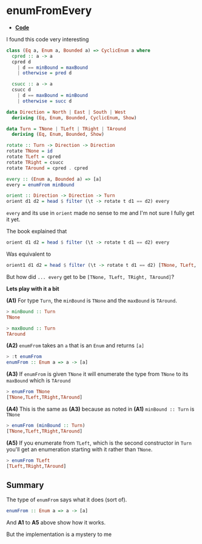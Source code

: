# enumFromEvery

- **[Code](https://github.com/klequis/hid-links/blob/main/ch02/radar-antenna/radarOnly/enumFromEvery.hs)**



I found this code very interesting
```haskell
class (Eq a, Enum a, Bounded a) => CyclicEnum a where
  cpred :: a -> a
  cpred d
    | d == minBound = maxBound
    | otherwise = pred d

  csucc :: a -> a
  csucc d
    | d == maxBound = minBound
    | otherwise = succ d

data Direction = North | East | South | West
  deriving (Eq, Enum, Bounded, CyclicEnum, Show)

data Turn = TNone | TLeft | TRight | TAround
  deriving (Eq, Enum, Bounded, Show)

rotate :: Turn -> Direction -> Direction
rotate TNone = id
rotate TLeft = cpred
rotate TRight = csucc
rotate TAround = cpred . cpred

every :: (Enum a, Bounded a) => [a]
every = enumFrom minBound

orient :: Direction -> Direction -> Turn
orient d1 d2 = head $ filter (\t -> rotate t d1 == d2) every
```

`every` and its use in `orient` made no sense to me and I'm not sure I fully get it yet.

The book explained that
```haskell
orient d1 d2 = head $ filter (\t -> rotate t d1 == d2) every
```

Was equivalent to
```haskell
orient1 d1 d2 = head $ filter (\t -> rotate t d1 == d2) [TNone, TLeft, TRight, TAround]
```

But how did `... every` get to be `[TNone, TLeft, TRight, TAround]`?

**Lets play with it a bit**

**(A1)** For type `Turn`, the `minBound` is `TNone` and the `maxBound` is `TAround`.
```haskell
> minBound :: Turn
TNone

> maxBound :: Turn
TAround
```

**(A2)** `enumFrom` takes an `a` that is an `Enum` and returns `[a]`
```haskell
> :t enumFrom
enumFrom :: Enum a => a -> [a]
```

**(A3)** If `enumFrom` is given `TNone` it will enumerate the type from `TNone` to its `maxBound` which is `TAround`
```haskell
> enumFrom TNone
[TNone,TLeft,TRight,TAround]
```

**(A4)** This is the same as **(A3)** because as noted in **(A1)** `minBound :: Turn` is `TNone`
```haskell
> enumFrom (minBound :: Turn)
[TNone,TLeft,TRight,TAround]
```

**(A5)** If you enumerate from `TLeft`, which is the second constructor in `Turn` you'll get an enumeration starting with it rather than `TNone`.
```haskell
> enumFrom TLeft
[TLeft,TRight,TAround]
```

## Summary

The type of `enumFrom` says what it does (sort of).
```haskell
enumFrom :: Enum a => a -> [a]
```

And **A1** to **A5** above show how it works.

But the implementation is a mystery to me